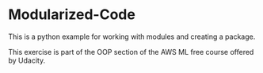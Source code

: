 # Modularized-Code

This is a python example for working with modules and creating a package.

This exercise is part of the OOP section of the AWS ML free course offered by Udacity.